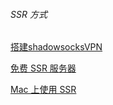 ###### SSR 方式

[搭建shadowsocksVPN](https://fangzhioo.github.io/technical/technical/vpn-shadowsocks/)

[免费 SSR 服务器](https://fanqiang.network/shadowsocks-servers)

[Mac 上使用 SSR](https://16bing.com/2017/02/18/mac-shadowsocks/)

